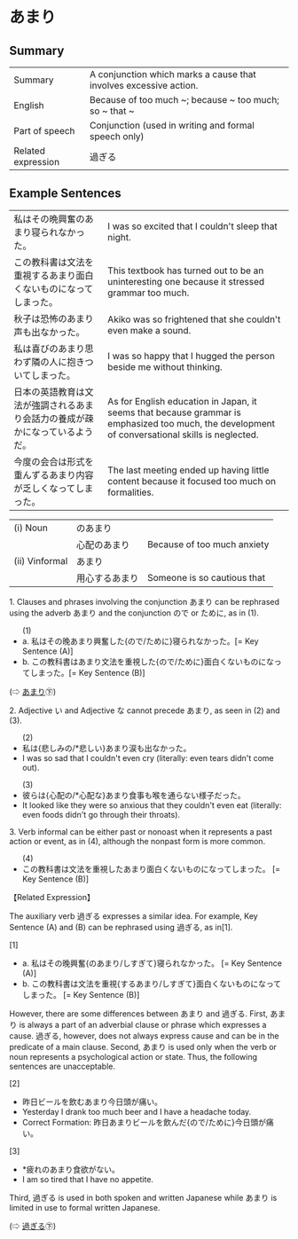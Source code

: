 # あまり

## Summary

<table><tr>   <td>Summary</td>   <td>A conjunction which marks a cause that involves excessive action.</td></tr><tr>   <td>English</td>   <td>Because of too much ~; because ~ too much; so ~ that ~</td></tr><tr>   <td>Part of speech</td>   <td>Conjunction (used in writing and formal speech only)</td></tr><tr>   <td>Related expression</td>   <td>過ぎる</td></tr></table>

## Example Sentences

<table><tr>   <td>私はその晩興奮のあまり寝られなかった。</td>   <td>I was so excited that I couldn't sleep that night.</td></tr><tr>   <td>この教科書は文法を重視するあまり面白くないものになってしまった。</td>   <td>This textbook has turned out to be an uninteresting one because it stressed grammar too much.</td></tr><tr>   <td>秋子は恐怖のあまり声も出なかった。</td>   <td>Akiko was so frightened that she couldn't even make a sound.</td></tr><tr>   <td>私は喜びのあまり思わず隣の人に抱きついてしまった。</td>   <td>I was so happy that I hugged the person beside me without thinking.</td></tr><tr>   <td>日本の英語教育は文法が強調されるあまり会話力の養成が疎かになっているようだ。</td>   <td>As for English education in Japan, it seems that because grammar is emphasized too much, the development of conversational skills is neglected.</td></tr><tr>   <td>今度の会合は形式を重んずるあまり内容が乏しくなってしまった。</td>   <td>The last meeting ended up having little content because it focused too much on formalities.</td></tr></table>

<table class="table"> <tbody><tr class="tr head"> <td class="td"><span class="numbers">(i)</span> <span> <span class="bold">Noun</span></span></td> <td class="td"><span class="concept">のあまり</span> </td> <td class="td"><span>&nbsp;</span></td> </tr> <tr class="tr"> <td class="td"><span>&nbsp;</span></td> <td class="td"><span>心配<span class="concept">のあまり</span></span> </td> <td class="td"><span>Because of too much anxiety</span></td> </tr> <tr class="tr head"> <td class="td"><span class="numbers">(ii)</span> <span> <span class="bold">Vinformal</span></span></td> <td class="td"><span class="concept">あまり</span> </td> <td class="td"><span>&nbsp;</span></td> </tr> <tr class="tr"> <td class="td"><span>&nbsp;</span></td> <td class="td"><span>用心する<span class="concept">あまり</span></span> </td> <td class="td"><span>Someone is so cautious that</span></td> </tr></tbody></table>

<p>1. Clauses and phrases involving the conjunction <span class="cloze">あまり</span> can be rephrased using the adverb <span class="cloze">あまり</span> and the conjunction ので or ために, as in (1).</p>  <ul>(1) <li>a. 私はその晚<span class="cloze">あまり</span>興奮した{ので/ために}寝られなかった。[= Key Sentence (A)]</li> <div class="divide"></div> <li>b. この教科書は<span class="cloze">あまり</span>文法を重視した{ので/ために}面白くないものになってしまった。[= Key Sentence (B)]</li> </ul>  <p>(⇨ <a href="http://bunpou.neocities.org/基本basic.html#㊦ あまり">あまり</a>㊦)</p>  <p>2.  Adjective い and Adjective な cannot precede <span class="cloze">あまり</span>, as seen in (2) and (3).</p>  <ul>(2) <li>私は{悲しみの/*悲しい}<span class="cloze">あまり</span>涙も出なかった。</li> <li>I was so sad that I couldn't even cry (literally: even tears didn't come out).</li> </ul>  <ul>(3) <li>彼らは{心配の/*心配な}<span class="cloze">あまり</span>食事も喉を通らない様子だった。</li> <li>It looked like they were so anxious that they couldn't even eat (literally: even foods didn't go through their throats).</li> </ul>  <p>3. Verb informal can be either past or nonoast when it represents a past action or event, as in (4), although the nonpast form is more common.</p>  <ul>(4) <li>この教科書は文法を重視した<span class="cloze">あまり</span>面白くないものになってしまった。 [= Key Sentence (B)]</li> </ul>  <p>【Related Expression】</p>  <p>The auxiliary verb 過ぎる expresses a similar idea. For example, Key Sentence (A) and (B) can be rephrased using 過ぎる, as in[1].</p>  <p>[1]</p>  <ul> <li>a. 私はその晚興奮{の<span class="cloze">あまり</span>/しすぎて}寝られなかった。 [= Key Sentence (A)]</li> <div class="divide"></div> <li>b. この教科書は文法を重視{する<span class="cloze">あまり</span>/しすぎて}面白くないものになってしまった。 [= Key Sentence (B)]</li> </ul>  <p>However, there are some differences between <span class="cloze">あまり</span> and 過ぎる. First, <span class="cloze">あまり</span> is always a part of an adverbial clause or phrase which expresses a cause. 過ぎる, however, does not always express cause and can be in the predicate of a main clause. Second, <span class="cloze">あまり</span> is used only when the verb or noun represents a psychological action or state. Thus, the following sentences are unacceptable.</p>  <p>[2]</p> <ul> <li>昨日ビールを飲む<span class="cloze">あまり</span>今日頭が痛い。</li> <div class="divide"></div> <li>Yesterday I drank too much beer and I have a headache today.</li> <div class="divide"></div> <li>Correct Formation: 昨日<span class="cloze">あまり</span>ビールを飲んだ{ので/ために}今日頭が痛い。</li> </ul>  <p>[3]</p>  <ul> <li>*疲れの<span class="cloze">あまり</span>食欲がない。</li> <li>I am so tired that I have no appetite.</li> </ul>  <p>Third, 過ぎる is used in both spoken and written Japanese while <span class="cloze">あまり</span> is limited in use to formal written Japanese.</p>  <p>(⇨ <a href="http://bunpou.neocities.org/基本basic.html#㊦ 過ぎる・すぎる">過ぎる</a>㊦)</p>

